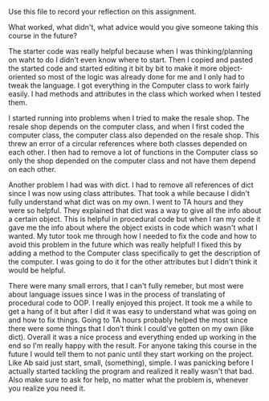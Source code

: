 Use this file to record your reflection on this assignment. 

What worked, what didn't, what advice would you give someone taking this course in the future?

The starter code was really helpful because when I was thinking/planning on waht to do I didn't even know where to start. Then I copied and pasted the started code and started editing it bit by bit to make it more object-oriented so most of the logic was already done for me and I only had to tweak the language. I got everything in the Computer class to work fairly easily. I had methods and attributes in the class which worked when I tested them. 

I started running into problems when I tried to make the resale shop. The resale shop depends on the computer class, and when I first coded the computer class, the computer class also depended on the resale shop. This threw an error of a circular references where both classes depended on each other. I then had to remove a lot of functions in the Computer class so only the shop depended on the computer class and not have them depend on each other. 

Another problem I had was with dict. I had to remove all references of dict since I was now using class attributes. That took a while because I didn't fully understand what dict was on my own. I went to TA hours and they were so helpful. They explained that dict was a way to give all the info about a certain object. This is helpful in procedural code but when I ran my code it gave me the info about where the object exists in code which wasn't what I wanted. My tutor took me through how I needed to fix the code and how to avoid this problem in the future which was really helpful! I fixed this by adding a method to the Computer class specifically to get the description of the computer. I was going to do it for the other attributes but I didn't think it would be helpful.

There were many small errors, that I can't fully remeber, but most were about language issues since I was in the process of translating of procedural code to OOP. I really enjoyed this project. It took me a while to get a hang of it but after I did it was easy to understand what was going on and how to fix things. Going to TA hours probably helped the most since there were some things that I don't think I could've gotten on my own (like dict). Overall it was a nice process and everything ended up working in the end so I'm really happy with the result. For anyone taking this course in the future I would tell them to not panic until they start working on the project. Like Ab said just start, small, (something), simple. I was panicking before I actually started tackling the program and realized it really wasn't that bad. Also make sure to ask for help, no matter what the problem is, whenever you realize you need it.